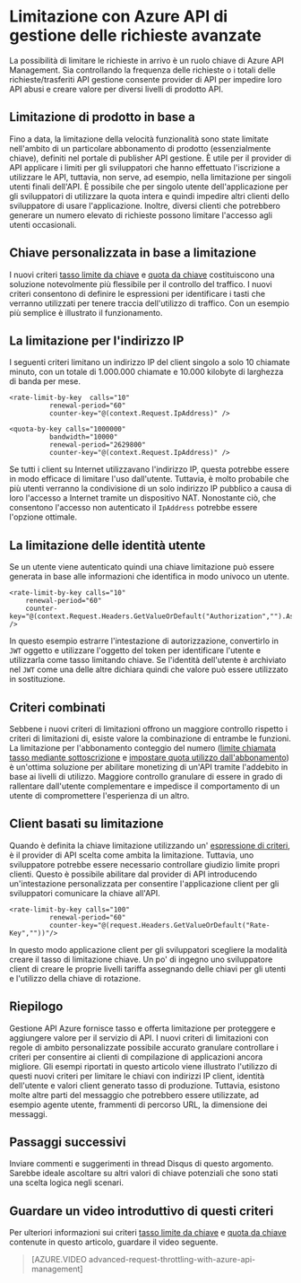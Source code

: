 <properties
    pageTitle="Limitazione con Azure API di gestione delle richieste avanzate"
    description="Informazioni su come creare e applicare quota flessibile tasso limitazione dei criteri di gestione dell'API Azure."
    services="api-management"
    documentationCenter=""
    authors="darrelmiller"
    manager="erikre"
    editor=""/>

<tags
    ms.service="api-management"
    ms.devlang="dotnet"
    ms.topic="article"
    ms.tgt_pltfrm="na"
    ms.workload="na"
    ms.date="10/25/2016"
    ms.author="darrmi"/>


# <a name="advanced-request-throttling-with-azure-api-management"></a>Limitazione con Azure API di gestione delle richieste avanzate

La possibilità di limitare le richieste in arrivo è un ruolo chiave di Azure API Management. Sia controllando la frequenza delle richieste o i totali delle richieste/trasferiti API gestione consente provider di API per impedire loro API abusi e creare valore per diversi livelli di prodotto API.

## <a name="product-based-throttling"></a>Limitazione di prodotto in base a
Fino a data, la limitazione della velocità funzionalità sono state limitate nell'ambito di un particolare abbonamento di prodotto (essenzialmente chiave), definiti nel portale di publisher API gestione. È utile per il provider di API applicare i limiti per gli sviluppatori che hanno effettuato l'iscrizione a utilizzare le API, tuttavia, non serve, ad esempio, nella limitazione per singoli utenti finali dell'API. È possibile che per singolo utente dell'applicazione per gli sviluppatori di utilizzare la quota intera e quindi impedire altri clienti dello sviluppatore di usare l'applicazione. Inoltre, diversi clienti che potrebbero generare un numero elevato di richieste possono limitare l'accesso agli utenti occasionali.

## <a name="custom-key-based-throttling"></a>Chiave personalizzata in base a limitazione
I nuovi criteri [tasso limite da chiave](https://msdn.microsoft.com/library/azure/dn894078.aspx#LimitCallRateByKey) e [quota da chiave](https://msdn.microsoft.com/library/azure/dn894078.aspx#SetUsageQuotaByKey) costituiscono una soluzione notevolmente più flessibile per il controllo del traffico. I nuovi criteri consentono di definire le espressioni per identificare i tasti che verranno utilizzati per tenere traccia dell'utilizzo di traffico. Con un esempio più semplice è illustrato il funzionamento. 

## <a name="ip-address-throttling"></a>La limitazione per l'indirizzo IP
I seguenti criteri limitano un indirizzo IP del client singolo a solo 10 chiamate minuto, con un totale di 1.000.000 chiamate e 10.000 kilobyte di larghezza di banda per mese. 

    <rate-limit-by-key  calls="10"
              renewal-period="60"
              counter-key="@(context.Request.IpAddress)" />

    <quota-by-key calls="1000000"
              bandwidth="10000"
              renewal-period="2629800"
              counter-key="@(context.Request.IpAddress)" />

Se tutti i client su Internet utilizzavano l'indirizzo IP, questa potrebbe essere in modo efficace di limitare l'uso dall'utente. Tuttavia, è molto probabile che più utenti verranno la condivisione di un solo indirizzo IP pubblico a causa di loro l'accesso a Internet tramite un dispositivo NAT. Nonostante ciò, che consentono l'accesso non autenticato il `IpAddress` potrebbe essere l'opzione ottimale.

## <a name="user-identity-throttling"></a>La limitazione delle identità utente
Se un utente viene autenticato quindi una chiave limitazione può essere generata in base alle informazioni che identifica in modo univoco un utente.

    <rate-limit-by-key calls="10"
        renewal-period="60"
        counter-key="@(context.Request.Headers.GetValueOrDefault("Authorization","").AsJwt()?.Subject)" />

In questo esempio estrarre l'intestazione di autorizzazione, convertirlo in `JWT` oggetto e utilizzare l'oggetto del token per identificare l'utente e utilizzarla come tasso limitando chiave. Se l'identità dell'utente è archiviato nel `JWT` come una delle altre dichiara quindi che valore può essere utilizzato in sostituzione.

## <a name="combined-policies"></a>Criteri combinati
Sebbene i nuovi criteri di limitazioni offrono un maggiore controllo rispetto i criteri di limitazioni di, esiste valore la combinazione di entrambe le funzioni. La limitazione per l'abbonamento conteggio del numero ([limite chiamata tasso mediante sottoscrizione](https://msdn.microsoft.com/library/azure/dn894078.aspx#LimitCallRate) e [impostare quota utilizzo dall'abbonamento](https://msdn.microsoft.com/library/azure/dn894078.aspx#SetUsageQuota)) è un'ottima soluzione per abilitare monetizing di un'API tramite l'addebito in base ai livelli di utilizzo. Maggiore controllo granulare di essere in grado di rallentare dall'utente complementare e impedisce il comportamento di un utente di compromettere l'esperienza di un altro. 

## <a name="client-driven-throttling"></a>Client basati su limitazione
Quando è definita la chiave limitazione utilizzando un' [espressione di criteri](https://msdn.microsoft.com/library/azure/dn910913.aspx), è il provider di API scelta come ambita la limitazione. Tuttavia, uno sviluppatore potrebbe essere necessario controllare giudizio limite propri clienti. Questo è possibile abilitare dal provider di API introducendo un'intestazione personalizzata per consentire l'applicazione client per gli sviluppatori comunicare la chiave all'API.

    <rate-limit-by-key calls="100"
              renewal-period="60"
              counter-key="@(request.Headers.GetValueOrDefault("Rate-Key",""))"/>

In questo modo applicazione client per gli sviluppatori scegliere la modalità creare il tasso di limitazione chiave. Un po' di ingegno uno sviluppatore client di creare le proprie livelli tariffa assegnando delle chiavi per gli utenti e l'utilizzo della chiave di rotazione.

## <a name="summary"></a>Riepilogo
Gestione API Azure fornisce tasso e offerta limitazione per proteggere e aggiungere valore per il servizio di API. I nuovi criteri di limitazioni con regole di ambito personalizzate possibile accurato granulare controllare i criteri per consentire ai clienti di compilazione di applicazioni ancora migliore. Gli esempi riportati in questo articolo viene illustrato l'utilizzo di questi nuovi criteri per limitare le chiavi con indirizzi IP client, identità dell'utente e valori client generato tasso di produzione. Tuttavia, esistono molte altre parti del messaggio che potrebbero essere utilizzate, ad esempio agente utente, frammenti di percorso URL, la dimensione dei messaggi.

## <a name="next-steps"></a>Passaggi successivi
Inviare commenti e suggerimenti in thread Disqus di questo argomento. Sarebbe ideale ascoltare su altri valori di chiave potenziali che sono stati una scelta logica negli scenari.

## <a name="watch-a-video-overview-of-these-policies"></a>Guardare un video introduttivo di questi criteri
Per ulteriori informazioni sui criteri [tasso limite da chiave](https://msdn.microsoft.com/library/azure/dn894078.aspx#LimitCallRateByKey) e [quota da chiave](https://msdn.microsoft.com/library/azure/dn894078.aspx#SetUsageQuotaByKey) contenute in questo articolo, guardare il video seguente.

> [AZURE.VIDEO advanced-request-throttling-with-azure-api-management]
